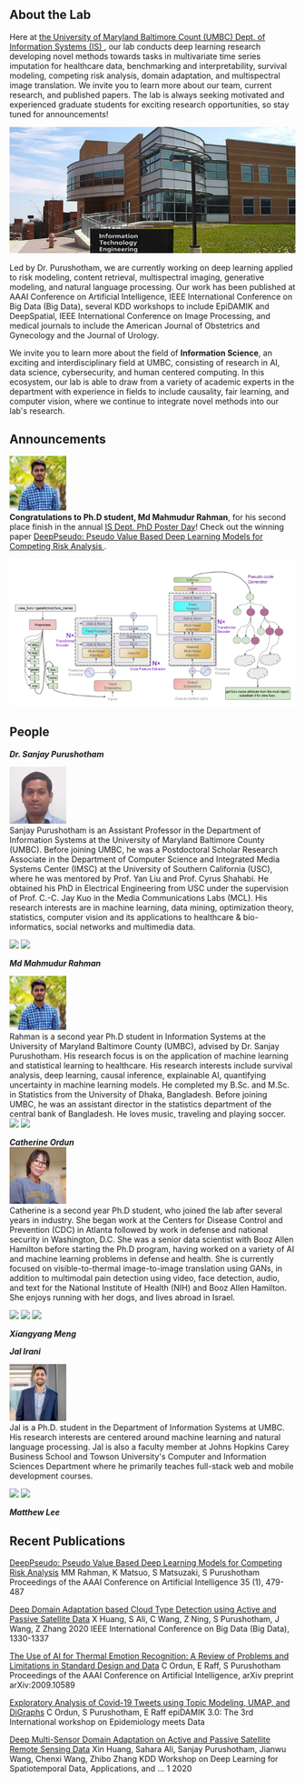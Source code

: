 ## About the Lab

Here at <a href="https://informationsystems.umbc.edu/"> the University of Maryland Baltimore Count (UMBC) Dept. of Information Systems (IS) </a>, our lab conducts deep learning research developing novel methods towards tasks in multivariate time series imputation for healthcare data, benchmarking and interpretability, survival modeling, competing risk analysis, domain adaptation, and multispectral image translation. We invite you to learn more about our team, current research, and published papers. The lab is always seeking motivated and experienced graduate students for exciting research opportunities, so stay tuned for announcements!

![Image](umbc.jpg)

Led by Dr. Purushotham, we are currently working on deep learning applied to risk modeling, content retrieval, multispectral imaging, generative modeling, and natural language processing. Our work has been published at AAAI Conference on Artificial Intelligence, IEEE International Conference on Big Data (Big Data), several KDD workshops to include EpiDAMIK and DeepSpatial, IEEE International Conference on Image Processing, and medical journals to include the American Journal of Obstetrics and Gynecology and the Journal of Urology.

We invite you to learn more about the field of **Information Science**, an exciting and interdisciplinary field at UMBC, consisting of research in AI, data science, cybersecurity, and human centered computing. In this ecosystem, our lab is able to draw from a variety of academic experts in the department with experience in fields to include causality, fair learning, and computer vision, where we continue to integrate novel methods into our lab's research.

## Announcements

<img src="rahman.png" width="100" /> <br>
**Congratulations to Ph.D student, Md Mahmudur Rahman**, for his second place finish in the annual <a href="https://informationsystems.umbc.edu/home/research/is-poster-day/">IS Dept. PhD Poster Day</a>! Check out the winning paper <a href="https://ojs.aaai.org/index.php/AAAI/article/view/16125"> DeepPseudo: Pseudo Value Based Deep Learning Models for Competing Risk Analysis </a>.

![Image](pseudo.png)


## People

***Dr. Sanjay Purushotham***<br>

<img src="sanjay.jpg" width="100" /><br>
Sanjay Purushotham is an Assistant Professor in the Department of Information Systems at the University of Maryland Baltimore County (UMBC). Before joining UMBC, he was a Postdoctoral Scholar Research Associate in the Department of Computer Science and Integrated Media Systems Center (IMSC) at the University of Southern California (USC), where he was mentored by Prof. Yan Liu and Prof. Cyrus Shahabi. He obtained his PhD in Electrical Engineering from USC under the supervision of Prof. C.-C. Jay Kuo in the Media Communications Labs (MCL). His research interests are in machine learning, data mining, optimization theory, statistics, computer vision and its applications to healthcare & bio-informatics, social networks and multimedia data.

<a href="https://sanjayp.is.umbc.edu/"><img src="https://img.shields.io/badge/-CV-yellow"></a>
<a href="https://scholar.google.com/citations?hl=en&user=Q0iwucYAAAAJ/"><img src="https://img.shields.io/badge/-Google Scholar-blue"></a>

***Md Mahmudur Rahman***<br>

<img src="rahman.png" width="100" /><br>
Rahman is a second year Ph.D student in Information Systems at the University of Maryland Baltimore County (UMBC), advised by Dr. Sanjay Purushotham. His research focus is on the application of machine learning and statistical learning to healthcare. His research interests include survival analysis, deep learning, causal inference, explainable AI, quantifying uncertainty in machine learning models. He completed my B.Sc. and M.Sc. in Statistics from the University of Dhaka, Bangladesh. Before joining UMBC, he was an assistant director in the statistics department of the central bank of Bangladesh. He loves music, traveling and playing soccer.<br>
<a href="https://www.linkedin.com/in/md-mahmudur-rahman-20b1ab109/"><img src="https://img.shields.io/badge/-LinkedIn-orange"></img></a>
<a href="https://mrahman93.github.io/"><img src="https://img.shields.io/badge/-Site-pink"></a>



***Catherine Ordun***<br>
<img src="catherine.jpeg" width="100" /><br>
Catherine is a second year Ph.D student, who joined the lab after several years in industry. She began work at the Centers for Disease Control and Prevention (CDC) in Atlanta followed by work in defense and national security in Washington, D.C. She was a senior data scientist with Booz Allen Hamilton before starting the Ph.D program, having worked on a variety of AI and machine learning problems in defense and health. She is currently focused on visible-to-thermal image-to-image translation using GANs, in addition to multimodal pain detection using video, face detection, audio, and text for the National Institute of Health (NIH) and Booz Allen Hamilton. She enjoys running with her dogs, and lives abroad in Israel.

<a href="https://nudratic.ghost.io/"><img src="https://img.shields.io/badge/-Blog-pink"></a>
<a href="https://scholar.google.com/citations?hl=en&user=hzuDZZwAAAAJ"><img src="https://img.shields.io/badge/-Google Scholar-blue"></a>
<a href="https://twitter.com/nudro"><img src="https://img.shields.io/twitter/url?url=https%3A%2F%2Fshields.io"></a>

***Xiangyang Meng***<br>

***Jal Irani***

<img src="jal.jpeg" width="100" /><br>
Jal is a Ph.D. student in the Department of Information Systems at UMBC. His research interests are centered around machine learning and natural language processing. Jal is also a faculty member at Johns Hopkins Carey Business School and Towson University's Computer and Information Sciences Department where he primarily teaches full-stack web and mobile development courses. <br>

<a href="https://www.linkedin.com/in/jalirani/"><img src="https://img.shields.io/badge/-LinkedIn-orange"></img></a>
<a href="https://www.jalirani.com/"><img src="https://img.shields.io/badge/-Site-pink"></a>


***Matthew Lee***<br>

## Recent Publications

<a href="https://ojs.aaai.org/index.php/AAAI/article/view/16125">DeepPseudo: Pseudo Value Based Deep Learning Models for Competing Risk Analysis</a>
MM Rahman, K Matsuo, S Matsuzaki, S Purushotham
Proceedings of the AAAI Conference on Artificial Intelligence 35 (1), 479-487

<a href="https://ieeexplore.ieee.org/abstract/document/9377756">Deep Domain Adaptation based Cloud Type Detection using Active and Passive Satellite Data</a>
X Huang, S Ali, C Wang, Z Ning, S Purushotham, J Wang, Z Zhang
2020 IEEE International Conference on Big Data (Big Data), 1330-1337

<a href="https://par.nsf.gov/servlets/purl/10218874">The Use of AI for Thermal Emotion Recognition: A Review of Problems and Limitations in Standard Design and Data</a>
C Ordun, E Raff, S Purushotham
Proceedings of the AAAI Conference on Artificial Intelligence, arXiv preprint arXiv:2009.10589

<a href="https://arxiv.org/abs/2005.03082https://arxiv.org/abs/2005.03082">Exploratory Analysis of Covid-19 Tweets using Topic Modeling, UMAP, and DiGraphs</a>
C Ordun, S Purushotham, E Raff
epiDAMIK 3.0: The 3rd International workshop on Epidemiology meets Data

<a href="https://par.nsf.gov/servlets/purl/10217824">
Deep Multi-Sensor Domain Adaptation on Active and Passive Satellite Remote Sensing Data</a>
Xin Huang, Sahara Ali, Sanjay Purushotham, Jianwu Wang, Chenxi Wang, Zhibo Zhang
KDD Workshop on Deep Learning for Spatiotemporal Data, Applications, and …	1	2020
